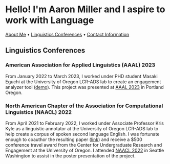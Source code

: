 # Hello! I'm Aaron Miller and I aspire to work with Language

<p>
<a href="https://amille929.github.io/">About Me</a>
• <a href="https://amille929.github.io/docs/conferences">Linguistics Conferences</a>
• <a href="https://amille929.github.io/docs/contact">Contact Information</a>
</p>

## Linguistics Conferences

### American Association for Applied Linguistics (AAAL) 2023
From January 2022 to March 2023, I worked under PHD student Masaki Eguchi at the University of Oregon LCR-ADS lab to create an engagement analyzer tool ([demo](https://huggingface.co/spaces/egumasa/engagement-analyzer-demo)). This project was presented at [AAAL 2023](https://www.aaal.org/events/aaal-2023-conference---portland-oregon) in Portland Oregon.

### North American Chapter of the Association for Computational Linguistics (NAACL) 2022
From April 2021 to February 2022, I worked under Associate Professor Kris Kyle as a linguistic annotator at the University of Oregon LCR-ADS lab to help create a corpus of spoken second language English. I was fortunate enough to coauthor the resulting paper ([link](https://aclanthology.org/2022.bea-1.7.pdf)) and receive a $500 conference travel award from the Center for Undergraduate Research and Engagement at the University of Oregon. I attended [NAACL 2022](https://2022.naacl.org/) in Seattle Washington to assist in the poster presentation of the project.